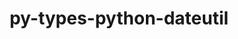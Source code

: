 ---
title: "py-types-python-dateutil"
layout: cache
categories: [package, develop]
meta: {"versions": ["2.8.19.14"], "compilers": ["gcc@=11.1.0", "gcc@=11.4.0", "gcc@=9.4.0", "oneapi@=2024.2.0"], "oss": ["ubuntu20.04", "ubuntu22.04"], "platforms": ["linux"], "targets": ["neoverse_v1", "neoverse_v2", "ppc64le", "x86_64_v3"], "stacks": ["data-vis-sdk", "e4s", "e4s-neoverse-v2", "e4s-neoverse_v1", "e4s-oneapi", "e4s-power", "root"], "num_specs": 24, "num_specs_by_stack": {"root": 24, "e4s-power": 2, "data-vis-sdk": 2, "e4s-neoverse_v1": 2, "e4s-neoverse-v2": 2, "e4s": 2, "e4s-oneapi": 2}}
spec_details: [{"hash": "omt6uj6zoxz7glyzfzgtba43oko6ysys", "compiler": "gcc@=9.4.0", "versions": ["2.8.19.14"], "os": "ubuntu20.04", "platform": "linux", "target": "ppc64le", "variants": ["build_system=python_pip"], "stacks": ["root"], "size": "-", "tarball": "https://binaries.spack.io/develop/build_cache/linux-ubuntu20.04-ppc64le/gcc-9.4.0/py-types-python-dateutil-2.8.19.14/linux-ubuntu20.04-ppc64le-gcc-9.4.0-py-types-python-dateutil-2.8.19.14-omt6uj6zoxz7glyzfzgtba43oko6ysys.spack"}, {"hash": "fswdtofebnlncqmwys5jxuvjipgknhzr", "compiler": "gcc@=9.4.0", "versions": ["2.8.19.14"], "os": "ubuntu20.04", "platform": "linux", "target": "ppc64le", "variants": ["build_system=python_pip"], "stacks": ["root", "e4s-power"], "size": "-", "tarball": "https://binaries.spack.io/develop/build_cache/linux-ubuntu20.04-ppc64le/gcc-9.4.0/py-types-python-dateutil-2.8.19.14/linux-ubuntu20.04-ppc64le-gcc-9.4.0-py-types-python-dateutil-2.8.19.14-fswdtofebnlncqmwys5jxuvjipgknhzr.spack"}, {"hash": "bkigvuarj3npbkfs2ulv6tywtegjng7e", "compiler": "gcc@=9.4.0", "versions": ["2.8.19.14"], "os": "ubuntu20.04", "platform": "linux", "target": "ppc64le", "variants": ["build_system=python_pip"], "stacks": ["root", "e4s-power"], "size": "-", "tarball": "https://binaries.spack.io/develop/build_cache/linux-ubuntu20.04-ppc64le/gcc-9.4.0/py-types-python-dateutil-2.8.19.14/linux-ubuntu20.04-ppc64le-gcc-9.4.0-py-types-python-dateutil-2.8.19.14-bkigvuarj3npbkfs2ulv6tywtegjng7e.spack"}, {"hash": "4vokkeuayfgym3cwrzvdansjqqte6acq", "compiler": "gcc@=9.4.0", "versions": ["2.8.19.14"], "os": "ubuntu20.04", "platform": "linux", "target": "ppc64le", "variants": ["build_system=python_pip"], "stacks": ["root"], "size": "-", "tarball": "https://binaries.spack.io/develop/build_cache/linux-ubuntu20.04-ppc64le/gcc-9.4.0/py-types-python-dateutil-2.8.19.14/linux-ubuntu20.04-ppc64le-gcc-9.4.0-py-types-python-dateutil-2.8.19.14-4vokkeuayfgym3cwrzvdansjqqte6acq.spack"}, {"hash": "fryahtgq5bodbctyywwxqxzak46lothu", "compiler": "gcc@=11.1.0", "versions": ["2.8.19.14"], "os": "ubuntu20.04", "platform": "linux", "target": "x86_64_v3", "variants": ["build_system=python_pip"], "stacks": ["root", "data-vis-sdk"], "size": "-", "tarball": "https://binaries.spack.io/develop/build_cache/linux-ubuntu20.04-x86_64_v3/gcc-11.1.0/py-types-python-dateutil-2.8.19.14/linux-ubuntu20.04-x86_64_v3-gcc-11.1.0-py-types-python-dateutil-2.8.19.14-fryahtgq5bodbctyywwxqxzak46lothu.spack"}, {"hash": "k2kvueuzizu4gftzo4ezjok3flg6wbgx", "compiler": "gcc@=11.1.0", "versions": ["2.8.19.14"], "os": "ubuntu20.04", "platform": "linux", "target": "x86_64_v3", "variants": ["build_system=python_pip"], "stacks": ["root", "data-vis-sdk"], "size": "-", "tarball": "https://binaries.spack.io/develop/build_cache/linux-ubuntu20.04-x86_64_v3/gcc-11.1.0/py-types-python-dateutil-2.8.19.14/linux-ubuntu20.04-x86_64_v3-gcc-11.1.0-py-types-python-dateutil-2.8.19.14-k2kvueuzizu4gftzo4ezjok3flg6wbgx.spack"}, {"hash": "5ebuk3xdwfhhn55i42twc4qfyfaoqgug", "compiler": "gcc@=11.1.0", "versions": ["2.8.19.14"], "os": "ubuntu20.04", "platform": "linux", "target": "x86_64_v3", "variants": ["build_system=python_pip"], "stacks": ["root"], "size": "-", "tarball": "https://binaries.spack.io/develop/build_cache/linux-ubuntu20.04-x86_64_v3/gcc-11.1.0/py-types-python-dateutil-2.8.19.14/linux-ubuntu20.04-x86_64_v3-gcc-11.1.0-py-types-python-dateutil-2.8.19.14-5ebuk3xdwfhhn55i42twc4qfyfaoqgug.spack"}, {"hash": "zqxsvophpvz7ftohw4s3iuw5yiy56hhl", "compiler": "gcc@=11.1.0", "versions": ["2.8.19.14"], "os": "ubuntu20.04", "platform": "linux", "target": "x86_64_v3", "variants": ["build_system=python_pip"], "stacks": ["root"], "size": "-", "tarball": "https://binaries.spack.io/develop/build_cache/linux-ubuntu20.04-x86_64_v3/gcc-11.1.0/py-types-python-dateutil-2.8.19.14/linux-ubuntu20.04-x86_64_v3-gcc-11.1.0-py-types-python-dateutil-2.8.19.14-zqxsvophpvz7ftohw4s3iuw5yiy56hhl.spack"}, {"hash": "cirlucac3qf456nz4xik3agkrr7bnpar", "compiler": "gcc@=11.4.0", "versions": ["2.8.19.14"], "os": "ubuntu22.04", "platform": "linux", "target": "neoverse_v1", "variants": ["build_system=python_pip"], "stacks": ["root"], "size": "-", "tarball": "https://binaries.spack.io/develop/build_cache/linux-ubuntu22.04-neoverse_v1/gcc-11.4.0/py-types-python-dateutil-2.8.19.14/linux-ubuntu22.04-neoverse_v1-gcc-11.4.0-py-types-python-dateutil-2.8.19.14-cirlucac3qf456nz4xik3agkrr7bnpar.spack"}, {"hash": "6chbqs6us2mgw7vntx72ww3fuo7qp6zf", "compiler": "gcc@=11.4.0", "versions": ["2.8.19.14"], "os": "ubuntu22.04", "platform": "linux", "target": "neoverse_v1", "variants": ["build_system=python_pip"], "stacks": ["root", "e4s-neoverse_v1"], "size": "-", "tarball": "https://binaries.spack.io/develop/build_cache/linux-ubuntu22.04-neoverse_v1/gcc-11.4.0/py-types-python-dateutil-2.8.19.14/linux-ubuntu22.04-neoverse_v1-gcc-11.4.0-py-types-python-dateutil-2.8.19.14-6chbqs6us2mgw7vntx72ww3fuo7qp6zf.spack"}, {"hash": "mv337g4sixkeqgxgxjshlfoon75jqibm", "compiler": "gcc@=11.4.0", "versions": ["2.8.19.14"], "os": "ubuntu22.04", "platform": "linux", "target": "neoverse_v1", "variants": ["build_system=python_pip"], "stacks": ["root"], "size": "-", "tarball": "https://binaries.spack.io/develop/build_cache/linux-ubuntu22.04-neoverse_v1/gcc-11.4.0/py-types-python-dateutil-2.8.19.14/linux-ubuntu22.04-neoverse_v1-gcc-11.4.0-py-types-python-dateutil-2.8.19.14-mv337g4sixkeqgxgxjshlfoon75jqibm.spack"}, {"hash": "rjaze3wby67tt7egcawjgkqq7mubflni", "compiler": "gcc@=11.4.0", "versions": ["2.8.19.14"], "os": "ubuntu22.04", "platform": "linux", "target": "neoverse_v1", "variants": ["build_system=python_pip"], "stacks": ["root", "e4s-neoverse_v1"], "size": "-", "tarball": "https://binaries.spack.io/develop/build_cache/linux-ubuntu22.04-neoverse_v1/gcc-11.4.0/py-types-python-dateutil-2.8.19.14/linux-ubuntu22.04-neoverse_v1-gcc-11.4.0-py-types-python-dateutil-2.8.19.14-rjaze3wby67tt7egcawjgkqq7mubflni.spack"}, {"hash": "epdtfpv3zccw6ztt6wozujns73iqg6kj", "compiler": "gcc@=11.4.0", "versions": ["2.8.19.14"], "os": "ubuntu22.04", "platform": "linux", "target": "neoverse_v2", "variants": ["build_system=python_pip"], "stacks": ["root", "e4s-neoverse-v2"], "size": "-", "tarball": "https://binaries.spack.io/develop/build_cache/linux-ubuntu22.04-neoverse_v2/gcc-11.4.0/py-types-python-dateutil-2.8.19.14/linux-ubuntu22.04-neoverse_v2-gcc-11.4.0-py-types-python-dateutil-2.8.19.14-epdtfpv3zccw6ztt6wozujns73iqg6kj.spack"}, {"hash": "5ojw4hzkehlhj7kd7om5u6e5c4tovval", "compiler": "gcc@=11.4.0", "versions": ["2.8.19.14"], "os": "ubuntu22.04", "platform": "linux", "target": "neoverse_v2", "variants": ["build_system=python_pip"], "stacks": ["root"], "size": "-", "tarball": "https://binaries.spack.io/develop/build_cache/linux-ubuntu22.04-neoverse_v2/gcc-11.4.0/py-types-python-dateutil-2.8.19.14/linux-ubuntu22.04-neoverse_v2-gcc-11.4.0-py-types-python-dateutil-2.8.19.14-5ojw4hzkehlhj7kd7om5u6e5c4tovval.spack"}, {"hash": "minbnpkeaqd5amb27lg5gdwy4uyokbbd", "compiler": "gcc@=11.4.0", "versions": ["2.8.19.14"], "os": "ubuntu22.04", "platform": "linux", "target": "neoverse_v2", "variants": ["build_system=python_pip"], "stacks": ["root", "e4s-neoverse-v2"], "size": "-", "tarball": "https://binaries.spack.io/develop/build_cache/linux-ubuntu22.04-neoverse_v2/gcc-11.4.0/py-types-python-dateutil-2.8.19.14/linux-ubuntu22.04-neoverse_v2-gcc-11.4.0-py-types-python-dateutil-2.8.19.14-minbnpkeaqd5amb27lg5gdwy4uyokbbd.spack"}, {"hash": "qhf4n3udtrp4uesfb3np5wuf67mxtwi7", "compiler": "gcc@=11.4.0", "versions": ["2.8.19.14"], "os": "ubuntu22.04", "platform": "linux", "target": "neoverse_v2", "variants": ["build_system=python_pip"], "stacks": ["root"], "size": "-", "tarball": "https://binaries.spack.io/develop/build_cache/linux-ubuntu22.04-neoverse_v2/gcc-11.4.0/py-types-python-dateutil-2.8.19.14/linux-ubuntu22.04-neoverse_v2-gcc-11.4.0-py-types-python-dateutil-2.8.19.14-qhf4n3udtrp4uesfb3np5wuf67mxtwi7.spack"}, {"hash": "5hxetmms2o2moxyryih2eo7ai3ig7pa4", "compiler": "gcc@=11.4.0", "versions": ["2.8.19.14"], "os": "ubuntu22.04", "platform": "linux", "target": "x86_64_v3", "variants": ["build_system=python_pip"], "stacks": ["root", "e4s"], "size": "-", "tarball": "https://binaries.spack.io/develop/build_cache/linux-ubuntu22.04-x86_64_v3/gcc-11.4.0/py-types-python-dateutil-2.8.19.14/linux-ubuntu22.04-x86_64_v3-gcc-11.4.0-py-types-python-dateutil-2.8.19.14-5hxetmms2o2moxyryih2eo7ai3ig7pa4.spack"}, {"hash": "76w6pxo7sditpli5awkixtymk57zmrnc", "compiler": "gcc@=11.4.0", "versions": ["2.8.19.14"], "os": "ubuntu22.04", "platform": "linux", "target": "x86_64_v3", "variants": ["build_system=python_pip"], "stacks": ["root"], "size": "-", "tarball": "https://binaries.spack.io/develop/build_cache/linux-ubuntu22.04-x86_64_v3/gcc-11.4.0/py-types-python-dateutil-2.8.19.14/linux-ubuntu22.04-x86_64_v3-gcc-11.4.0-py-types-python-dateutil-2.8.19.14-76w6pxo7sditpli5awkixtymk57zmrnc.spack"}, {"hash": "6izcjktr4cgk76pv3zfbem466p434333", "compiler": "gcc@=11.4.0", "versions": ["2.8.19.14"], "os": "ubuntu22.04", "platform": "linux", "target": "x86_64_v3", "variants": ["build_system=python_pip"], "stacks": ["root"], "size": "-", "tarball": "https://binaries.spack.io/develop/build_cache/linux-ubuntu22.04-x86_64_v3/gcc-11.4.0/py-types-python-dateutil-2.8.19.14/linux-ubuntu22.04-x86_64_v3-gcc-11.4.0-py-types-python-dateutil-2.8.19.14-6izcjktr4cgk76pv3zfbem466p434333.spack"}, {"hash": "cejfdpansgr5saxn4l5kvwil42xbwzpw", "compiler": "gcc@=11.4.0", "versions": ["2.8.19.14"], "os": "ubuntu22.04", "platform": "linux", "target": "x86_64_v3", "variants": ["build_system=python_pip"], "stacks": ["root", "e4s"], "size": "-", "tarball": "https://binaries.spack.io/develop/build_cache/linux-ubuntu22.04-x86_64_v3/gcc-11.4.0/py-types-python-dateutil-2.8.19.14/linux-ubuntu22.04-x86_64_v3-gcc-11.4.0-py-types-python-dateutil-2.8.19.14-cejfdpansgr5saxn4l5kvwil42xbwzpw.spack"}, {"hash": "gsi7nsvdlbbf4efhs4rzeo2aey6flrhr", "compiler": "oneapi@=2024.2.0", "versions": ["2.8.19.14"], "os": "ubuntu22.04", "platform": "linux", "target": "x86_64_v3", "variants": ["build_system=python_pip"], "stacks": ["root", "e4s-oneapi"], "size": "-", "tarball": "https://binaries.spack.io/develop/build_cache/linux-ubuntu22.04-x86_64_v3/oneapi-2024.2.0/py-types-python-dateutil-2.8.19.14/linux-ubuntu22.04-x86_64_v3-oneapi-2024.2.0-py-types-python-dateutil-2.8.19.14-gsi7nsvdlbbf4efhs4rzeo2aey6flrhr.spack"}, {"hash": "d275opsidgacuq7dgp2s4qatfh3pxcd4", "compiler": "oneapi@=2024.2.0", "versions": ["2.8.19.14"], "os": "ubuntu22.04", "platform": "linux", "target": "x86_64_v3", "variants": ["build_system=python_pip"], "stacks": ["root", "e4s-oneapi"], "size": "-", "tarball": "https://binaries.spack.io/develop/build_cache/linux-ubuntu22.04-x86_64_v3/oneapi-2024.2.0/py-types-python-dateutil-2.8.19.14/linux-ubuntu22.04-x86_64_v3-oneapi-2024.2.0-py-types-python-dateutil-2.8.19.14-d275opsidgacuq7dgp2s4qatfh3pxcd4.spack"}, {"hash": "htgj2llnuxrxc7jydml4valvnyespkpc", "compiler": "oneapi@=2024.2.0", "versions": ["2.8.19.14"], "os": "ubuntu22.04", "platform": "linux", "target": "x86_64_v3", "variants": ["build_system=python_pip"], "stacks": ["root"], "size": "-", "tarball": "https://binaries.spack.io/develop/build_cache/linux-ubuntu22.04-x86_64_v3/oneapi-2024.2.0/py-types-python-dateutil-2.8.19.14/linux-ubuntu22.04-x86_64_v3-oneapi-2024.2.0-py-types-python-dateutil-2.8.19.14-htgj2llnuxrxc7jydml4valvnyespkpc.spack"}, {"hash": "kqlervc6bd24eftcpedhutmq5v64tahl", "compiler": "oneapi@=2024.2.0", "versions": ["2.8.19.14"], "os": "ubuntu22.04", "platform": "linux", "target": "x86_64_v3", "variants": ["build_system=python_pip"], "stacks": ["root"], "size": "-", "tarball": "https://binaries.spack.io/develop/build_cache/linux-ubuntu22.04-x86_64_v3/oneapi-2024.2.0/py-types-python-dateutil-2.8.19.14/linux-ubuntu22.04-x86_64_v3-oneapi-2024.2.0-py-types-python-dateutil-2.8.19.14-kqlervc6bd24eftcpedhutmq5v64tahl.spack"}]
---